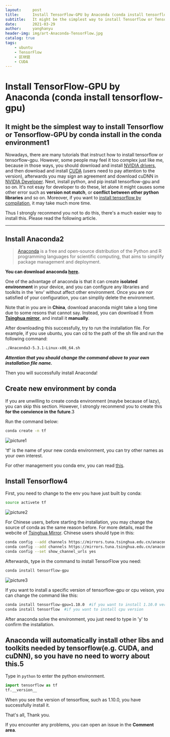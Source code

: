 ```yaml
---
layout:     post
title:      Install TensorFlow-GPU by Anaconda (conda install tensorflow-gpu)
subtitle:   It might be the simplest way to install Tensorflow or Tensorflow-GPU by conda install in the conda environment
date:       2021-03-29
author:     yanghanyu
header-img: img/art-Anaconda-TensorFlow.jpg
catalog: true
tags:
    - ubuntu
    - TensorFlow
    - 区块链
    - CUDA
---
```



# Install TensorFlow-GPU by Anaconda (conda install tensorflow-gpu)

It might be the simplest way to install Tensorflow or Tensorflow-GPU by conda install in the conda environment1  
--

Nowadays, there are many tutorials that instruct how to install tensorflow or tensorflow-gpu. However, some people may feel it too complex just like me, because in those ways, you should download and install [NVIDIA drivers](https://www.nvidia.com/Download/index.aspx?lang=en-us), and then download and install [CUDA](https://developer.nvidia.com/cuda-downloads) (users need to pay attention to the version), afterwards you may sign an agreement and download cuDNN in [NVIDIA Developer](https://developer.nvidia.com/cudnn). Next, install python, and pip install tensorflow-gpu and so on. It's not esay for developer to do these, let alone it might causes some other error such as **version not match**, or **conflict between other python libraries** and so on. Moreover, if you want to [install tensorflow by compilation](https://www.tensorflow.org/install/gpu), it may take much more time.  

Thus I strongly reconmend you not to do this, there's a much easier way to install this. Please read the following article.

---

## Install Anaconda2
>[Anaconda](https://www.anaconda.com/) is a free and open-source distribution of the Python and R programming languages for scientific computing, that aims to simplify package management and deployment.   

**You can download anaconda [here](https://www.anaconda.com/distribution/#download-section).**

One of the advantage of anaconda is that it can create **isolated environment** in your device, and you can configure any libraries and toolkits in the 'env' without affect other environment. Once you are nor satisfied of your configuration, you can simplily delete the environment.

Note that in you are in **China**, download anaconda might take a long time due to some resons that cannot say. Instead, you can download it from [**Tsinghua mirror**](https://mirror.tuna.tsinghua.edu.cn/help/anaconda/), and install it **manually**.  

After downloading this successfully, try to run the installation file.
For example, if you use ubuntu, you can cd to the path of the sh file and run the following command:

```bash
./Anaconda3-5.3.1-Linux-x86_64.sh
```
***Attention that you should change the command above to your own installation file name.***

Then you will successfully install Anaconda!

## Create new environment by conda

If you are unwilling to create conda environment (maybe because of lazy), you can skip this section. However, I strongly reconmend you to create this **for the convience in the future**.3  

Run the command below:
```bash
conda create -n tf
```
![picture1](/img/20190328post.jpg)

'tf' is the name of your new conda environment, you can try other names as your own interest.

For other management you conda env, you can read [this](https://conda.io/projects/conda/en/latest/user-guide/tasks/manage-environments.html?highlight=environment).

## Install Tensorflow4

First, you need to change to the env you have just built by conda:
```bash
source activete tf
```
![picture2](/img/20190328post2.jpg)  

For Chinese users, before starting the installation, you may change the source of conda as the same reason before. For more details, read the webcite of [Tsinghua Mirror](https://mirror.tuna.tsinghua.edu.cn/help/anaconda/).
Chinese users should type in this:
```bash
conda config --add channels https://mirrors.tuna.tsinghua.edu.cn/anaconda/pkgs/free/
conda config --add channels https://mirrors.tuna.tsinghua.edu.cn/anaconda/pkgs/main/
conda config --set show_channel_urls yes
```


Afterwards, type in the command to install TensorFlow you need:
```bash
conda install tensorflow-gpu
```
![picture3](/img/20190328post3.jpg)  

If you want to install a specific version of tensorflow-gpu or cpu veison, you can change the command like this:
```bash
conda install tensorflow-gpu=1.10.0  #if you want to install 1.10.0 version
conda install tensorflow  #if you want to install cpu version
```
After anaconda solve the environment, you just need to type in 'y' to confirm the installation.  

Anaconda will **automatically** install other libs and toolkits needed by tensorflow(e.g. CUDA, and cuDNN), so you have no need to worry about this.5
--

Type in `python` to enter the python environment.
```python
import tensorflow as tf
tf.__version__
```
When you see the version of tensorflow, such as 1.10.0, you have successfully install it.

That's all, Thank you.

If you encounter any problems, you can open an issue in the **Comment area**.
